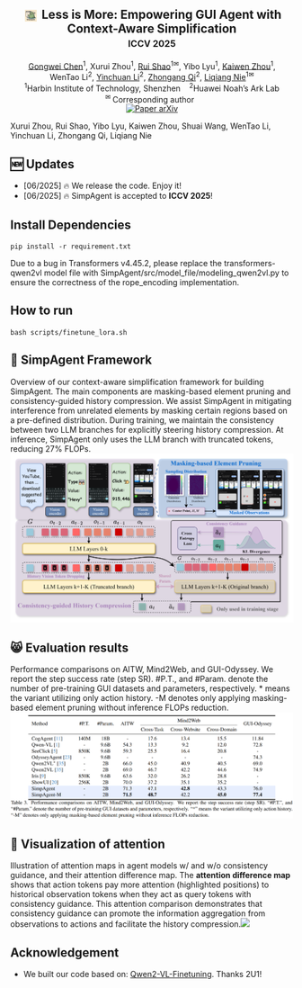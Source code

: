 <div align="center">
<h2 align="center">
   <img src="./assets/simpagent.png" style="vertical-align: middle; height: 1em; padding: 0 0.2em;"> <b>Less is More: Empowering GUI Agent with Context-Aware Simplification
   <br /> <font size=3>ICCV 2025 </font></b> 
</h2>
<div>
<a target="_blank" href="https://scholar.google.com/citations?user=Mpg0w3cAAAAJ&hl=en&oi=ao">Gongwei&#160;Chen</a><sup>1</sup>,
<a target="_blank">Xurui&#160;Zhou</a><sup>1</sup>,
<a target="_blank" href="https://scholar.google.com/citations?user=9Vc--XsAAAAJ&hl=en&oi=ao">Rui&#160;Shao</a><sup>1&#9993</sup>,
<a target="_blank">Yibo&#160;Lyu</a><sup>1</sup>,
<a target="_blank" href="https://jnhujnhu.github.io/">Kaiwen&#160;Zhou</a><sup>1</sup>,
<br>
<a target="_blank" >WenTao&#160;Li</a><sup>2</sup>,
<a target="_blank" href="https://yinchuanll.github.io/">Yinchuan&#160;Li</a><sup>2</sup>,
 <a target="_blank" href="https://zhongangqi.github.io/">Zhongang&#160;Qi</a><sup>2</sup>,
 <a target="_blank" href="https://scholar.google.com/citations?hl=en&user=yywVMhUAAAAJ">Liqiang&#160;Nie</a><sup>1&#9993</sup>
</div>
<sup>1</sup>Harbin Institute of Technology, Shenzhen&#160&#160&#160</span>
<sup>2</sup>Huawei Noah’s Ark Lab</span>
<br />
<sup>&#9993&#160;</sup>Corresponding author&#160;&#160;</span>
<br/>
<div align="center">
    <a href="https://arxiv.org/abs/2408.03615" target="_blank">
    <img src="https://img.shields.io/badge/Paper-arXiv-deepgreen" alt="Paper arXiv"></a>
</div>
</div>

Xurui Zhou, Rui Shao, Yibo Lyu, Kaiwen Zhou, Shuai Wang, WenTao Li, Yinchuan Li, Zhongang Qi, Liqiang Nie


## :new: Updates
- [06/2025] :fire: We release the code. Enjoy it!
- [06/2025] :fire: SimpAgent is accepted to **ICCV 2025**!


## Install Dependencies
```shell
pip install -r requirement.txt
```
Due to a bug in Transformers v4.45.2, please replace the transformers-qwen2vl model file with SimpAgent/src/model_file/modeling_qwen2vl.py to ensure the correctness of the rope_encoding implementation.

## How to run
```shell
bash scripts/finetune_lora.sh
```

## :balloon: SimpAgent Framework
Overview of our context-aware simplification framework for building SimpAgent. The main components are masking-based element pruning and consistency-guided history compression. We assist SimpAgent in mitigating interference from unrelated elements by masking certain regions based on a pre-defined distribution. During training, we maintain the consistency between two LLM branches for explicitly steering history compression. At inference, SimpAgent only uses the LLM branch with truncated tokens, reducing 27% FLOPs.<img src="./assets/framework.png" >

## :smile_cat: Evaluation results
Performance comparisons on AITW, Mind2Web, and GUI-Odyssey. We report the step success rate (step SR). #P.T., and #Param. denote the number of pre-training GUI datasets and parameters, respectively. * means the variant utilizing only action history. -M denotes only applying masking-based element pruning without inference FLOPs reduction.
<img src="./assets/results.png" >



## :balloon: Visualization of attention
Illustration of attention maps in agent models w/ and w/o consistency guidance, and their attention difference map. The **attention difference map** shows that action tokens pay more attention (highlighted positions) to historical observation tokens when they act as query tokens with consistency guidance. This attention comparison demonstrates that consistency guidance can promote the information aggregation from observations to actions and facilitate the history compression.<img src="./assets/visualization.png" >


## Acknowledgement
- We built our code based on: [Qwen2-VL-Finetuning](https://github.com/2U1/Qwen2-VL-Finetune). Thanks 2U1!








